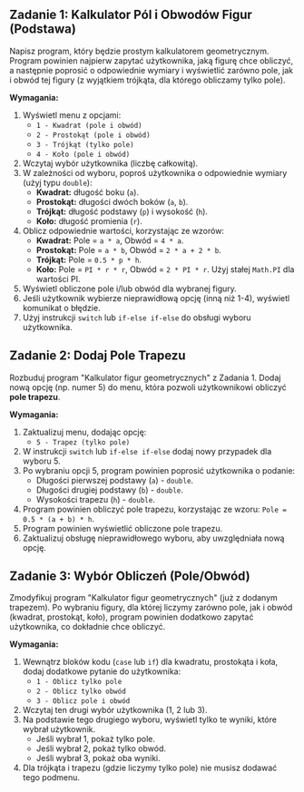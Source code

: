 ## Zadanie 1: Kalkulator Pól i Obwodów Figur (Podstawa)

Napisz program, który będzie prostym kalkulatorem geometrycznym. Program powinien najpierw zapytać użytkownika, jaką figurę chce obliczyć, a następnie poprosić o odpowiednie wymiary i wyświetlić zarówno pole, jak i obwód tej figury (z wyjątkiem trójkąta, dla którego obliczamy tylko pole).

**Wymagania:**

1.  Wyświetl menu z opcjami:
    * `1 - Kwadrat (pole i obwód)`
    * `2 - Prostokąt (pole i obwód)`
    * `3 - Trójkąt (tylko pole)`
    * `4 - Koło (pole i obwód)`
2.  Wczytaj wybór użytkownika (liczbę całkowitą).
3.  W zależności od wyboru, poproś użytkownika o odpowiednie wymiary (użyj typu `double`):
    * **Kwadrat:** długość boku (`a`).
    * **Prostokąt:** długości dwóch boków (`a`, `b`).
    * **Trójkąt:** długość podstawy (`p`) i wysokość (`h`).
    * **Koło:** długość promienia (`r`).
4.  Oblicz odpowiednie wartości, korzystając ze wzorów:
    * **Kwadrat:** Pole = `a * a`, Obwód = `4 * a`.
    * **Prostokąt:** Pole = `a * b`, Obwód = `2 * a + 2 * b`.
    * **Trójkąt:** Pole = `0.5 * p * h`.
    * **Koło:** Pole = `PI * r * r`, Obwód = `2 * PI * r`. Użyj stałej `Math.PI` dla wartości PI.
5.  Wyświetl obliczone pole i/lub obwód dla wybranej figury.
6.  Jeśli użytkownik wybierze nieprawidłową opcję (inną niż 1-4), wyświetl komunikat o błędzie.
7.  Użyj instrukcji `switch` lub `if-else if-else` do obsługi wyboru użytkownika.

## Zadanie 2: Dodaj Pole Trapezu

Rozbuduj program "Kalkulator figur geometrycznych" z Zadania 1. Dodaj nową opcję (np. numer 5) do menu, która pozwoli użytkownikowi obliczyć **pole trapezu**.

**Wymagania:**

1.  Zaktualizuj menu, dodając opcję:
    * `5 - Trapez (tylko pole)`
2.  W instrukcji `switch` lub `if-else if-else` dodaj nowy przypadek dla wyboru 5.
3.  Po wybraniu opcji 5, program powinien poprosić użytkownika o podanie:
    * Długości pierwszej podstawy (`a`) - `double`.
    * Długości drugiej podstawy (`b`) - `double`.
    * Wysokości trapezu (`h`) - `double`.
4.  Program powinien obliczyć pole trapezu, korzystając ze wzoru: `Pole = 0.5 * (a + b) * h`.
5.  Program powinien wyświetlić obliczone pole trapezu.
6.  Zaktualizuj obsługę nieprawidłowego wyboru, aby uwzględniała nową opcję.

## Zadanie 3: Wybór Obliczeń (Pole/Obwód)

Zmodyfikuj program "Kalkulator figur geometrycznych" (już z dodanym trapezem). Po wybraniu figury, dla której liczymy zarówno pole, jak i obwód (kwadrat, prostokąt, koło), program powinien dodatkowo zapytać użytkownika, co dokładnie chce obliczyć.

**Wymagania:**

1.  Wewnątrz bloków kodu (`case` lub `if`) dla kwadratu, prostokąta i koła, dodaj dodatkowe pytanie do użytkownika:
    * `1 - Oblicz tylko pole`
    * `2 - Oblicz tylko obwód`
    * `3 - Oblicz pole i obwód`
2.  Wczytaj ten drugi wybór użytkownika (1, 2 lub 3).
3.  Na podstawie tego drugiego wyboru, wyświetl tylko te wyniki, które wybrał użytkownik.
    * Jeśli wybrał 1, pokaż tylko pole.
    * Jeśli wybrał 2, pokaż tylko obwód.
    * Jeśli wybrał 3, pokaż oba wyniki.
4.  Dla trójkąta i trapezu (gdzie liczymy tylko pole) nie musisz dodawać tego podmenu.
